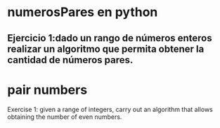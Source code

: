 # numerosPares en python
Ejercicio 1:dado un rango de números enteros realizar un algoritmo que permita obtener la cantidad de números pares.
--------------------------------------------------------------------------------------------------------------------
# pair numbers
Exercise 1: given a range of integers, carry out an algorithm that allows obtaining the number of even numbers.
